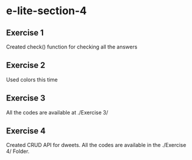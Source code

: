 # e-lite-section-4

## Exercise 1
Created check() function for checking all the answers

## Exercise 2
Used colors this time

## Exercise 3
All the codes are available at ./Exercise 3/

## Exercise 4
Created CRUD API for dweets. All the codes are available in the ./Exercise 4/ Folder.
